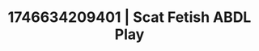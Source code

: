 ---
categories:
- Emotion-driven NSFW
- Erotic audiobooks
- AI-generated
- Sapphic desires
- Sensual teasing
- Sensual touch
- ASMR
- Cosplay
image: /assets/images/1746634209401.jpg
layout: post
seo:
  description: Featured content with high-quality ABDL Play, Scat Fetish. HD images
    available.
  keywords: ABDL Play, Scat Fetish
  og_image: /assets/images/1746634209401.jpg
  schema_type: VisualArtwork
tags:
- '#1746634209401'
- Scat Fetish
- ABDL Play
title: 1746634209401 | Scat Fetish ABDL Play
---